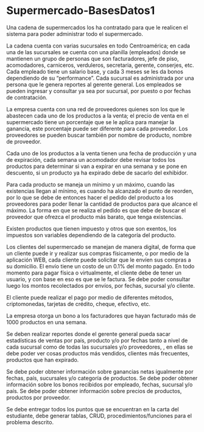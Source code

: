 # Supermercado-BasesDatos1
 
Una cadena de supermercados los ha contratado para que le realicen el sistema para poder administrar todo el supermercado.

La cadena cuenta con varias sucursales en todo Centroamérica; en cada una de las sucursales se cuenta con una planilla (empleados) donde se 
mantienen un grupo de personas que son facturadores, jefe de piso, acomodadores, carniceros, verduleros, secretaria, gerente, conserjes, etc. 
Cada empleado tiene un salario base, y cada 3 meses se les da bonos dependiendo de su “performance”. Cada sucursal es administrada por una persona que le 
genera reportes al gerente general. Los empleados se pueden ingresar y consultar ya sea por sucursal, por puesto o por fechas de contratación.

La empresa cuenta con una red de proveedores quienes son los que le abastecen cada uno de los productos a la venta; el precio de venta en el 
supermercado tiene un porcentaje que se le aplica para manejar la ganancia, este porcentaje puede ser diferente para cada proveedor. 
Los proveedores se pueden buscar también por nombre de producto, nombre de proveedor. 

Cada uno de los productos a la venta tienen una fecha de producción y una de expiración, cada semana un acomodador debe revisar todos los productos 
para determinar si van a expirar en una semana y se pone en descuento, si un producto ya ha expirado debe de sacarlo del exhibidor.

Para cada producto se maneja un mínimo y un máximo, cuando las existencias llegan al mínimo, es cuando ha alcanzado el punto de reorden, por 
lo que se debe de entonces hacer el pedido del producto a los proveedores para poder llenar la cantidad de productos para que alcance el máximo. 
La forma en que se realiza el pedido es que debe de buscar el proveedor que ofrezca el producto más barato, que tenga existencias.

Existen productos que tienen impuesto y otros que son exentos, los impuestos son variables dependiendo de la categoría del producto.

Los clientes del supermercado se manejan de manera digital, de forma que un cliente puede ir y realizar sus compras físicamente, o por medio de la 
aplicación WEB, cada cliente puede solicitar que le envíen sus compras a su domicilio. El envío tiene un costo de un 0.1% del monto pagado. En todo 
momento para pagar física o virtualmente, el cliente debe de tener un usuario, y con base en eso es que se le factura. Se debe poder consultar luego los montos 
recolectados por envíos, por fechas, sucursal y/o cliente.

El cliente puede realizar el pago por medio de diferentes métodos, criptomonedas, tarjetas de crédito, cheque, efectivo, etc.

La empresa otorga un bono a los facturadores que hayan facturado más de 1000 productos en una semana.

Se deben realizar reportes donde el gerente general pueda sacar estadísticas de ventas por país, producto y/o por fechas tanto a nivel de cada 
sucursal como de todas las sucursales y/o proveedores, , en ellas se debe poder ver cosas productos más vendidos, clientes más frecuentes, productos que han 
expirado. 

Se debe poder obtener información sobre ganancias netas igualmente por fechas, país, sucursales y/o categoría de productos.
Se debe poder obtener información sobre los bonos recibidos por empleado, fechas, sucursal y/o país.
Se debe poder obtener información sobre precios de productos, productos por proveedor.

Se debe entregar todos los puntos que se encuentran en la carta del estudiante, debe generar tablas, CRUD, procedimientos/funciones para el 
problema descrito.
